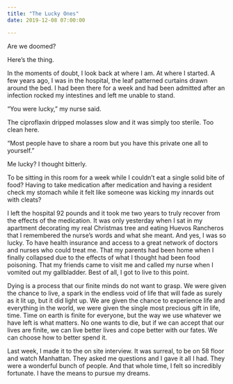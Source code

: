 ```yaml
---
title: "The Lucky Ones"
date: 2019-12-08 07:00:00

---
```



Are we doomed?

Here’s the thing.

In the moments of doubt,  I look back at where I am. At where I started. A few years ago, I was in the hospital, the leaf patterned curtains drawn around the bed. I had been there for a week and had been admitted after an infection rocked my intestines and left me unable to stand.

“You were lucky,” my nurse said.

The ciproflaxin dripped molasses slow and it was simply too sterile. Too clean here.

“Most people have to share a room but you have this private one all to yourself.”

Me lucky? I thought bitterly.

To be sitting in this room for a week while I couldn’t eat a single solid bite of food? Having to take medication after medication and having a resident check my stomach while it felt like someone was kicking my innards out with cleats?

I left the hospital 92 pounds and it took me two years to truly recover from the effects of the medication.  It was only yesterday when I sat in my apartment decorating my real Christmas tree and eating Huevos Rancheros that I remembered the nurse’s words and what she meant. And yes, I was so lucky. To have health insurance and access to a great network of doctors and nurses who could treat me. That my parents had been home when I finally collapsed due to the effects of what I thought had been food poisoning. That my friends came to visit me and called my nurse when I vomited out my gallbladder. Best of all, I got to live to this point.

Dying is a process that our finite minds do not want to grasp. We were given the chance to live, a spark in the endless void of life that will fade as surely as it lit up, but it did light up. We are given the chance to experience life and everything in the world, we were given the single most precious gift in life, time. Time on earth is finite for everyone, but the way we use whatever we have left is what matters. No one wants to die, but if we can accept that our lives are finite, we can live better lives and cope better with our fates. We can choose how to better spend it.

Last week, I made it to the on site interview. It was surreal, to be on 58 floor and watch Manhattan. They asked me questions and I gave it all I had. They were a wonderful bunch of people. And that whole time, I felt so incredibly fortunate. I have the means to pursue my dreams.

